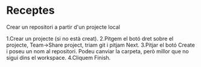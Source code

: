 # Receptes

Crear un repositori a partir d'un projecte local

1.Crear un projecte (si no està creat).
2.Pitgem el botó dret sobre el projecte, Team->Share project, triam git i pitjam Next.
3.Pitjar el botó Create i poseu un nom al repositori. Podeu canviar la carpeta, però millor que no sigui
dins el workspace.
4.Cliquem Finish.
